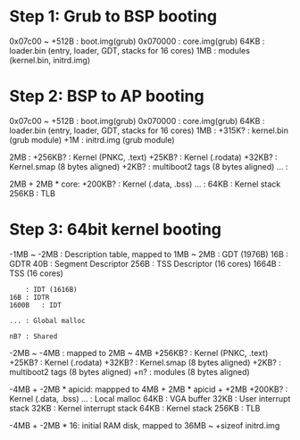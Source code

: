 # Step 1: Grub to BSP booting
0x07c00 ~ +512B	: boot.img(grub)
0x070000	: core.img(grub)
64KB		: loader.bin (entry, loader, GDT, stacks for 16 cores)
1MB		: modules (kernel.bin, initrd.img)

# Step 2: BSP to AP booting
0x07c00 ~ +512B	: boot.img(grub)
0x070000	: core.img(grub)
64KB		: loader.bin (entry, loader, GDT, stacks for 16 cores)
1MB		:
	+315K?	: kernel.bin (grub module)
	+1M	: initrd.img (grub module)

2MB		: 
	+256KB?	: Kernel (PNKC, .text)
	+25KB?	: Kernel (.rodata)
	+32KB?	: Kernel.smap (8 bytes aligned)
	+2KB?	: multiboot2 tags (8 bytes aligned)
	...	:

2MB + 2MB * core:
	+200KB?	: Kernel (.data, .bss)
	...	: 
	64KB	: Kernel stack
	256KB	: TLB

# Step 3: 64bit kernel booting
-1MB ~ -2MB	: Description table, mapped to 1MB ~ 2MB
		: GDT (1976B)
	16B	: GDTR
	40B	: Segment Descriptor
	256B	: TSS Descriptor (16 cores)
	1664B	: TSS (16 cores)
	
		: IDT (1616B)
	16B	: IDTR
	1600B	: IDT
	
	...	: Global malloc
	
	nB?	: Shared

-2MB ~ -4MB	: mapped to 2MB ~ 4MB
	+256KB?	: Kernel (PNKC, .text)
	+25KB?	: Kernel (.rodata)
	+32KB?	: Kernel.smap (8 bytes aligned)
	+2KB?	: multiboot2 tags (8 bytes aligned)
	+n?	: modules (8 bytes aligned)

-4MB + -2MB * apicid: mappped to 4MB + 2MB * apicid + +2MB
	+200KB?	: Kernel (.data, .bss)
	...	: Local malloc
	64KB	: VGA buffer
	32KB	: User interrupt stack
	32KB	: Kernel interrupt stack
	64KB	: Kernel stack
	256KB	: TLB

-4MB + -2MB * 16: initial RAM disk, mapped to 36MB ~ +sizeof initrd.img
